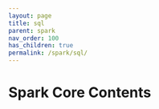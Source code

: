 ```yaml
---
layout: page
title: sql
parent: spark
nav_order: 100
has_children: true
permalink: /spark/sql/
---
```

# Spark Core Contents
